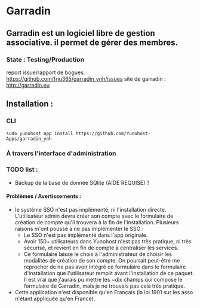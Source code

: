 # Garradin
## Garradin est un logiciel libre de gestion associative. il permet de gérer des membres.

### State : Testing/Production ###
report issue/rapport de bogues: https://github.com/frju365/garradin_ynh/issues
site de garradin : http://garradin.eu

## Installation : 
### CLI
`sudo yunohost app install https://github.com/Yunohost-Apps/garradin_ynh`

### À travers l'interface d'administration

### TODO list : 
- Backup de la base de donnée SQlite (AIDE REQUISE) ?

#### Problèmes / Avertissements : 
- le système SSO n'est pas implémenté, ni l'installation directe. L'utilisateur admin devra créer son compte avec le formulaire de création de compte qu'il trouvera à la fin de l'installation. Plusieurs raisons m'ont poussé à ne pas implémenter le SSO : 
  - Le SSO n'est pas implémenté dans l'app originale.
  - Avoir 150+ utilisateurs dans Yunohost n'est pas très pratique, ni très sécurisé, et revient en fin de compte à centraliser les services.
  - Ce formulaire laisse le choix à l'administrateur de choisir les modalités de création de son compte. On pourrait peut-être me reprocher de ne pas avoir intégré ce formulaire dans le formulaire d'installation que l'utilisateur remplit avant l'installation de ce paquet. Il est vrai que j'aurais pu mettre les ~dix champs qui compose le formulaire de Garradin, mais je ne trouvais pas cela très pratique.
- Cette application n'est disponible qu'en Français (la loi 1901 sur les asso n'étant appliquée qu'en France).
